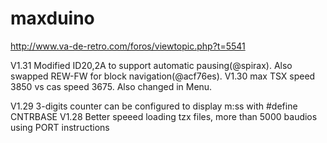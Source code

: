 # maxduino

http://www.va-de-retro.com/foros/viewtopic.php?t=5541

V1.31 Modified ID20,2A to support automatic pausing(@spirax). Also swapped REW-FW for block navigation(@acf76es). 
V1.30 max TSX speed 3850 vs cas speed 3675. Also changed in Menu.

V1.29 3-digits counter can be configured to display m:ss with #define CNTRBASE 
V1.28 Better speeed loading tzx files, more than 5000 baudios using PORT instructions